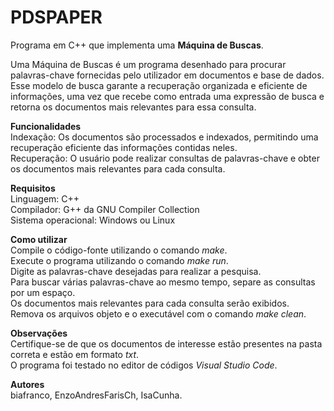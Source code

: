 # PDSPAPER

Programa em C++ que implementa uma **Máquina de Buscas**.   

  Uma Máquina de Buscas é um programa desenhado para procurar palavras-chave fornecidas pelo utilizador em documentos e base de dados. 
  Esse modelo de busca garante a recuperação organizada e eficiente de informações, uma vez que recebe como entrada uma expressão de busca 
  e retorna os documentos mais relevantes para essa consulta.  
                                         
**Funcionalidades**  
  Indexação: Os documentos são processados e indexados, permitindo uma recuperação eficiente das informações contidas neles.  
  Recuperação: O usuário pode realizar consultas de palavras-chave e obter os documentos mais relevantes para cada consulta.  

**Requisitos**  
  Linguagem: C++  
  Compilador: G++ da GNU Compiler Collection  
  Sistema operacional: Windows ou Linux  
                                                 
**Como utilizar**  
  Compile o código-fonte utilizando o comando *make*.  
  Execute o programa utilizando o comando *make run*.  
  Digite as palavras-chave desejadas para realizar a pesquisa.  
  Para buscar várias palavras-chave ao mesmo tempo, separe as consultas por um espaço.   
  Os documentos mais relevantes para cada consulta serão exibidos.  
  Remova os arquivos objeto e o executável com o comando *make clean*.  
                  
**Observações**   
  Certifique-se de que os documentos de interesse estão presentes na pasta correta e estão em formato *txt*.  
  O programa foi testado no editor de códigos *Visual Studio Code*.  

**Autores**  
  biafranco, EnzoAndresFarisCh, IsaCunha.   
